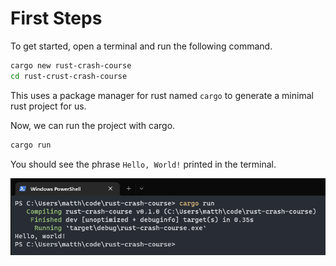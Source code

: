 # First Steps

To get started, open a terminal and run the following command.

```bash
cargo new rust-crash-course
cd rust-crust-crash-course
```

This uses a package manager for rust named `cargo` to generate a minimal rust project for us.

Now, we can run the project with cargo.

```bash
cargo run
```

You should see the phrase `Hello, World!` printed in the terminal.

![Hello](images/hello.png)